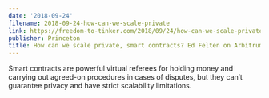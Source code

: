 ```yaml
---
date: '2018-09-24'
filename: 2018-09-24-how-can-we-scale-private
link: https://freedom-to-tinker.com/2018/09/24/how-can-we-scale-private-smart-contracts-ed-felten-on-arbitrum/
publisher: Princeton
title: How can we scale private, smart contracts? Ed Felten on Arbitrum
---
```


Smart contracts are powerful virtual referees for holding money and carrying out agreed-on procedures in cases of disputes, but they can&#8217;t guarantee privacy and have strict scalability limitations.